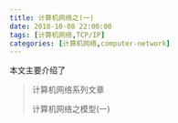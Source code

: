 ```yaml
---
title: 计算机网络之(一)
date: 2018-10-08 22:00:00
tags: [计算机网络,TCP/IP]
categories: [计算机网络,computer-network]
---
```


本文主要介绍了

<!--more-->

> 计算机网络系列文章
>
> 计算机网络之模型(一)

